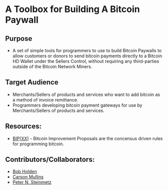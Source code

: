 # A Toolbox for Building A Bitcoin Paywall
## Purpose
* A set of simple tools for programmers to use to build Bitcoin Paywalls to allow customers or donors to send bitcoin payments directly to a Bitcoin HD Wallet under the Sellers Control, without requiring any third-parties outside of the Bitcoin Network Miners. 
## Target Audience
* Merchants/Sellers of products and services who want to add bitcoin as a method of invoice remittance.
* Programmers developing bitcoin payment gateways for use by Merchants/Sellers of products and services.
## Resources:
* [BIP\[XX\]](https://github.com/bitcoin/bips) - Bitcoin Improvement Proposals are the concensus driven rules for programming bitcoin.
## Contributors/Collaborators:
* [Bob Holden](https://github.com/EAWF)
* [Carson Mullins](https://github.com/Septem151)
* [Peter N. Steinmetz](https://github.com/PeterNSteinmetz)
